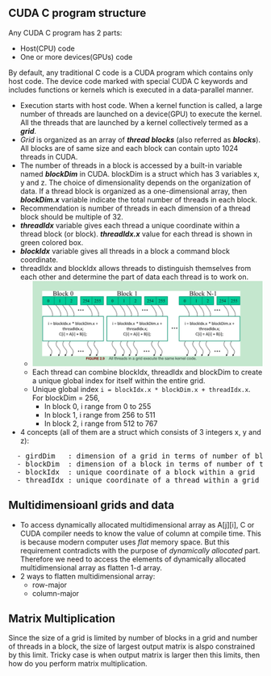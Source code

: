 ## CUDA C program structure
Any CUDA C program has 2 parts:
- Host(CPU) code
- One or more devices(GPUs) code       

By default, any traditional C code is a CUDA program which contains only host code. The device code marked with special CUDA C keywords and includes functions or kernels which is executed in a data-parallel manner.

- Execution starts with host code. When a kernel function is called, a large number of threads are launched on a device(GPU) to execute the kernel. All the threads that are launched by a kernel collectively termed as a ***grid***.
- *Grid* is organized as an array of ***thread blocks*** (also referred as ***blocks***). All blocks are of same size and each block can contain upto 1024 threads in CUDA.
- The number of threads in a block is accessed by a built-in variable named ***blockDim*** in CUDA. blockDim is a struct which has 3 variables x, y and z. The choice of dimensionality depends on the organization of data. If a thread block is organized as a one-dimensional array, then ***blockDim.x*** variable indicate the total number of threads in each block.
- Recommendation is number of threads in each dimension of a thread block should be multiple of 32.
- ***threadIdx*** variable gives each thread a unique coordinate within a thread block (or block). ***threadIdx.x*** value for each thread is shown in green colored box.
- ***blockIdx*** variable gives all threads in a block a command block coordinate.
- threadIdx and blockIdx allows threads to distinguish themselves from each other and determine the part of data each thread is to work on.
  - ![alt text](image-1.png)
  - Each thread can combine blockIdx, threadIdx and blockDim to create a unique global index for itself within the entire grid.
  - Unique global index `i = blockIdx.x * blockDim.x + threadIdx.x`. For blockDim = 256, 
    - In block 0, i range from 0 to 255
    - In block 1, i range from 256 to 511
    - In block 2, i range from 512 to 767
- 4 concepts (all of them are a struct which consists of 3 integers x, y and z): 
<pre>
  - girdDim   : dimension of a grid in terms of number of blocks
  - blockDim  : dimension of a block in terms of number of threads
  - blockIdx  : unique coordinate of a block within a grid
  - threadIdx : unique coordinate of a thread within a grid
</pre>

## Multidimensioanl grids and data
- To access dynamically allocated multidimensional array as A[j][i], C or CUDA compiler needs to know the value of column at compile time. This is because modern computer uses *flat* memory space. But this requirement contradicts with the purpose of *dynamically allocated* part. Therefore we need to access the elements of dynamically allocated multidimensional array as flatten 1-d array.
- 2 ways to flatten multidimensional array:
  - row-major
  - column-major

## Matrix Multiplication
Since the size of a grid is limited by number of blocks in a grid and number of threads in a block, the size of largest output matrix is alspo constrained by this limit. Tricky case is when output matrix is larger then this limits, then how do you perform matrix multiplication.